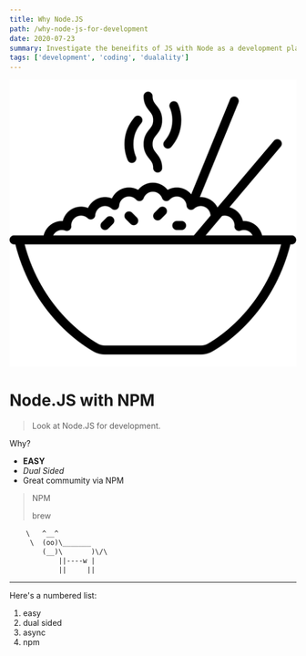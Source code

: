 ```yaml
---
title: Why Node.JS
path: /why-node-js-for-development
date: 2020-07-23
summary: Investigate the beneifits of JS with Node as a development platform.
tags: ['development', 'coding', 'dualality']
---
```


![background](./images/zenRiceBowl.svg)

Node.JS with NPM
============

> Look at Node.JS for development.

Why?

  * **EASY**
  * *Dual Sided*
  * Great commumity via NPM

> NPM
> 
>
> brew



        \   ^__^
         \  (oo)\_______
            (__)\       )\/\
                ||----w |
                ||     ||
------------

Here's a numbered list:

 1. easy
 2. dual sided
 3. async
 4. npm



